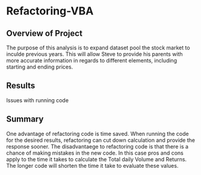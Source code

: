 # Refactoring-VBA

## Overview of Project
  The purpose of this analysis is to expand dataset pool the stock market to inculde previous years. This will allow Steve to provide his parents with more accurate information in regards to different elements, including starting and ending prices.
## Results
  Issues with running code
## Summary
  One advantage of refactoring code is time saved. When running the code for the desired results, refactoring can cut down calculation and provide the response sooner. The disadvantaege to refactoring code is that there is a chance of making mistakes in the new code.
  In this case pros and cons apply to the time it takes to calculate the Total daily Volume and Returns. The longer code will shorten the time it take to evaluate these values.
